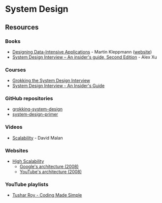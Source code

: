 # System Design

## Resources

### Books

* [Designing Data-Intensive Applications](https://smile.amazon.co.uk/dp/1449373321/) - Martin Kleppmann \([website](https://dataintensive.net/)\)
* [System Design Interview – An insider's guide, Second Edition](https://smile.amazon.co.uk/dp/B08CMF2CQF/) - Alex Xu

### Courses

* [Grokking the System Design Interview](https://www.educative.io/courses/grokking-the-system-design-interview)
* [System Design Interview - An Insider's Guide](https://courses.systeminterview.com/courses/system-design-interview-an-insider-s-guide)

### GitHub repositories

* [grokking-system-design](https://github.com/lei-hsia/grokking-system-design)
* [system-design-primer](https://github.com/donnemartin/system-design-primer)

### Videos

* [Scalability](https://www.youtube.com/watch?v=-W9F__D3oY4) - David Malan

### Websites

* [High Scalability](http://highscalability.com/)
  * [Google's architecture \(2008\)](http://highscalability.com/google-architecture)
  * [YouTube's architecture \(2008\)](http://highscalability.com/youtube-architecture)

### YouTube playlists

* [Tushar Roy - Coding Made Simple](https://www.youtube.com/watch?v=UzLMhqg3_Wc&list=PLrmLmBdmIlps7GJJWW9I7N0P0rB0C3eY2)

